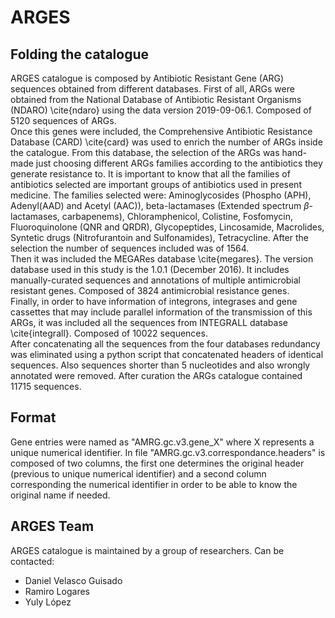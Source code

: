 # ARGES
## Folding the catalogue<br/>
ARGES catalogue is composed by Antibiotic Resistant Gene (ARG) sequences obtained from different 
databases. 
First of all, ARGs were obtained from the National Database of 
Antibiotic Resistant Organisms (NDARO) \cite{ndaro} using the data version 2019-09-06.1. Composed of 5120 sequences of ARGs.<br/>
Once this genes were included, the Comprehensive Antibiotic Resistance 
Database (CARD) \cite{card} was used to enrich the number of ARGs inside 
the catalogue. From this database, the selection of the ARGs was hand-
made just choosing different ARGs families according to the antibiotics they 
generate resistance to. It is important to know that all the families of 
antibiotics selected are important groups of antibiotics used in present 
medicine. The families selected were: Aminoglycosides (Phospho (APH), 
Adenyl(AAD) and Acetyl (AAC)), beta-lactamases (Extended spectrum 
$\beta$-lactamases, carbapenems), Chloramphenicol, Colistine, Fosfomycin,
Fluoroquinolone (QNR and QRDR), Glycopeptides, Lincosamide, Macrolides, 
Syntetic drugs (Nitrofurantoin and Sulfonamides), Tetracycline. After the 
selection the number of sequences included was of 1564.<br/>
Then it was included the MEGARes database \cite{megares}. The version 
database used in this study is the 1.0.1 (December 2016). It includes 
manually-curated sequences and annotations of multiple antimicrobial 
resistant genes. Composed of 3824 antimicrobial resistance genes.<br/>
Finally, in order to have information of integrons, integrases and gene 
cassettes that may include parallel information of the transmission of this 
ARGs, it was included all the sequences from INTEGRALL database 
\cite{integrall}. Composed of 10022 sequences.<br/>
After concatenating all the sequences from the four databases redundancy 
was eliminated using a python script that concatenated headers of identical sequences. Also sequences shorter than 5 
nucleotides and also wrongly annotated were removed. After curation the 
ARGs catalogue contained 11715 sequences.<br/>
## Format<br/>
Gene entries were named as "AMRG.gc.v3.gene_X" where X represents a unique numerical identifier. In file "AMRG.gc.v3.correspondance.headers" is composed of two columns, the first one determines the original header (previous to unique numerical identifier) and a second column corresponding the numerical identifier in order to be able to know the original name if needed.
## ARGES Team<br/>
ARGES catalogue is maintained by a group of researchers. Can be contacted:<br/>
- Daniel Velasco Guisado
- Ramiro Logares
- Yuly López

